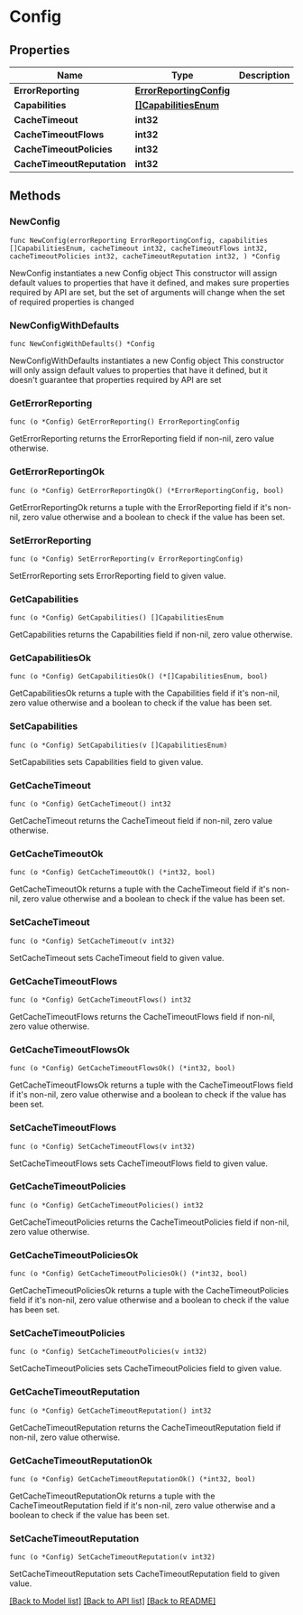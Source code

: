 # Config

## Properties

Name | Type | Description | Notes
------------ | ------------- | ------------- | -------------
**ErrorReporting** | [**ErrorReportingConfig**](ErrorReportingConfig.md) |  | 
**Capabilities** | [**[]CapabilitiesEnum**](CapabilitiesEnum.md) |  | 
**CacheTimeout** | **int32** |  | 
**CacheTimeoutFlows** | **int32** |  | 
**CacheTimeoutPolicies** | **int32** |  | 
**CacheTimeoutReputation** | **int32** |  | 

## Methods

### NewConfig

`func NewConfig(errorReporting ErrorReportingConfig, capabilities []CapabilitiesEnum, cacheTimeout int32, cacheTimeoutFlows int32, cacheTimeoutPolicies int32, cacheTimeoutReputation int32, ) *Config`

NewConfig instantiates a new Config object
This constructor will assign default values to properties that have it defined,
and makes sure properties required by API are set, but the set of arguments
will change when the set of required properties is changed

### NewConfigWithDefaults

`func NewConfigWithDefaults() *Config`

NewConfigWithDefaults instantiates a new Config object
This constructor will only assign default values to properties that have it defined,
but it doesn't guarantee that properties required by API are set

### GetErrorReporting

`func (o *Config) GetErrorReporting() ErrorReportingConfig`

GetErrorReporting returns the ErrorReporting field if non-nil, zero value otherwise.

### GetErrorReportingOk

`func (o *Config) GetErrorReportingOk() (*ErrorReportingConfig, bool)`

GetErrorReportingOk returns a tuple with the ErrorReporting field if it's non-nil, zero value otherwise
and a boolean to check if the value has been set.

### SetErrorReporting

`func (o *Config) SetErrorReporting(v ErrorReportingConfig)`

SetErrorReporting sets ErrorReporting field to given value.


### GetCapabilities

`func (o *Config) GetCapabilities() []CapabilitiesEnum`

GetCapabilities returns the Capabilities field if non-nil, zero value otherwise.

### GetCapabilitiesOk

`func (o *Config) GetCapabilitiesOk() (*[]CapabilitiesEnum, bool)`

GetCapabilitiesOk returns a tuple with the Capabilities field if it's non-nil, zero value otherwise
and a boolean to check if the value has been set.

### SetCapabilities

`func (o *Config) SetCapabilities(v []CapabilitiesEnum)`

SetCapabilities sets Capabilities field to given value.


### GetCacheTimeout

`func (o *Config) GetCacheTimeout() int32`

GetCacheTimeout returns the CacheTimeout field if non-nil, zero value otherwise.

### GetCacheTimeoutOk

`func (o *Config) GetCacheTimeoutOk() (*int32, bool)`

GetCacheTimeoutOk returns a tuple with the CacheTimeout field if it's non-nil, zero value otherwise
and a boolean to check if the value has been set.

### SetCacheTimeout

`func (o *Config) SetCacheTimeout(v int32)`

SetCacheTimeout sets CacheTimeout field to given value.


### GetCacheTimeoutFlows

`func (o *Config) GetCacheTimeoutFlows() int32`

GetCacheTimeoutFlows returns the CacheTimeoutFlows field if non-nil, zero value otherwise.

### GetCacheTimeoutFlowsOk

`func (o *Config) GetCacheTimeoutFlowsOk() (*int32, bool)`

GetCacheTimeoutFlowsOk returns a tuple with the CacheTimeoutFlows field if it's non-nil, zero value otherwise
and a boolean to check if the value has been set.

### SetCacheTimeoutFlows

`func (o *Config) SetCacheTimeoutFlows(v int32)`

SetCacheTimeoutFlows sets CacheTimeoutFlows field to given value.


### GetCacheTimeoutPolicies

`func (o *Config) GetCacheTimeoutPolicies() int32`

GetCacheTimeoutPolicies returns the CacheTimeoutPolicies field if non-nil, zero value otherwise.

### GetCacheTimeoutPoliciesOk

`func (o *Config) GetCacheTimeoutPoliciesOk() (*int32, bool)`

GetCacheTimeoutPoliciesOk returns a tuple with the CacheTimeoutPolicies field if it's non-nil, zero value otherwise
and a boolean to check if the value has been set.

### SetCacheTimeoutPolicies

`func (o *Config) SetCacheTimeoutPolicies(v int32)`

SetCacheTimeoutPolicies sets CacheTimeoutPolicies field to given value.


### GetCacheTimeoutReputation

`func (o *Config) GetCacheTimeoutReputation() int32`

GetCacheTimeoutReputation returns the CacheTimeoutReputation field if non-nil, zero value otherwise.

### GetCacheTimeoutReputationOk

`func (o *Config) GetCacheTimeoutReputationOk() (*int32, bool)`

GetCacheTimeoutReputationOk returns a tuple with the CacheTimeoutReputation field if it's non-nil, zero value otherwise
and a boolean to check if the value has been set.

### SetCacheTimeoutReputation

`func (o *Config) SetCacheTimeoutReputation(v int32)`

SetCacheTimeoutReputation sets CacheTimeoutReputation field to given value.



[[Back to Model list]](../README.md#documentation-for-models) [[Back to API list]](../README.md#documentation-for-api-endpoints) [[Back to README]](../README.md)


